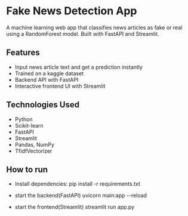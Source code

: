 # Fake News Detection App

A machine learning web app that classifies news articles as fake or real using a RandomForest model. Built with FastAPI and Streamlit.

## Features

- Input news article text and get a prediction instantly
- Trained on a kaggle dataset
- Backend API with FastAPI
- Interactive frontend UI with Streamlit

## Technologies Used

- Python
- Scikit-learn
- FastAPI
- Streamlit
- Pandas, NumPy
- TfidfVectorizer

## How to run

- Install dependencies:
  pip install -r requirements.txt

- start the backend(FastAPI)
uvicorn main:app --reload

- start the frontend(Streamlit)
streamlit run app.py
